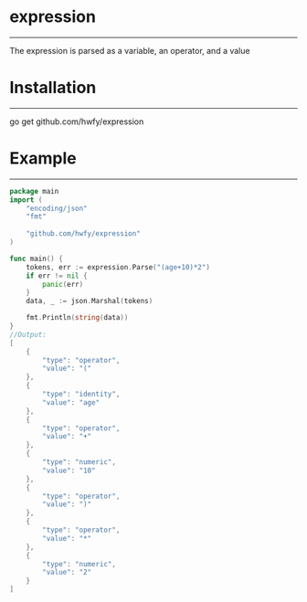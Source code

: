 # expression


----------
The expression is parsed as a variable, an operator, and a value
# Installation


----------
go get github.com/hwfy/expression
# Example


----------
```go
package main
import (
	"encoding/json"
	"fmt"
	
	"github.com/hwfy/expression"
)

func main() {
	tokens, err := expression.Parse("(age+10)*2")
	if err != nil {
		panic(err)
	}
	data, _ := json.Marshal(tokens)

	fmt.Println(string(data))
}
//Output:
[
    {
        "type": "operator",
        "value": "("
    },
    {
        "type": "identity",
        "value": "age"
    },
    {
        "type": "operator",
        "value": "+"
    },
    {
        "type": "numeric",
        "value": "10"
    },
    {
        "type": "operator",
        "value": ")"
    },
    {
        "type": "operator",
        "value": "*"
    },
    {
        "type": "numeric",
        "value": "2"
    }
]
```
